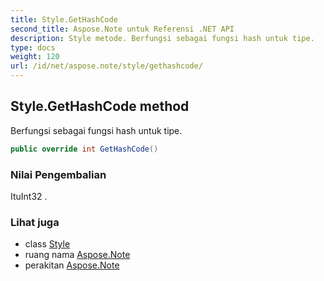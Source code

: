 ```yaml
---
title: Style.GetHashCode
second_title: Aspose.Note untuk Referensi .NET API
description: Style metode. Berfungsi sebagai fungsi hash untuk tipe.
type: docs
weight: 120
url: /id/net/aspose.note/style/gethashcode/
---
```

## Style.GetHashCode method

Berfungsi sebagai fungsi hash untuk tipe.

```csharp
public override int GetHashCode()
```

### Nilai Pengembalian

ItuInt32 .

### Lihat juga

* class [Style](../)
* ruang nama [Aspose.Note](../../style/)
* perakitan [Aspose.Note](../../../)


